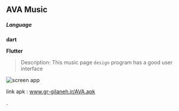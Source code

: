 ## AVA Music

##### Language
**dart**

**Flutter**
>Description: This music page `design` program has a good user interface

![screen app]([https://www.google.com/images/srpr/logo11w.png](https://www.uplooder.net/img/image/71/5c66dc0519cbec42fd852faf14a70498/Instagram-post---1.png)https://www.uplooder.net/img/image/71/5c66dc0519cbec42fd852faf14a70498/Instagram-post---1.png)


link apk :
www.gr-gilaneh.ir/AVA.apk

.
